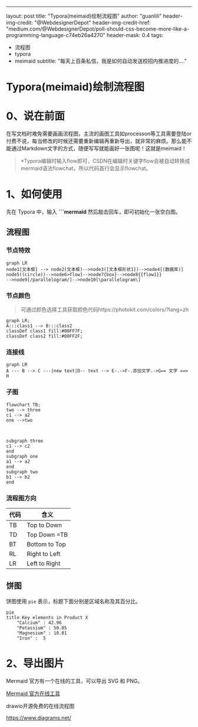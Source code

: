 ---
layout: post
title: "Typora(meimaid)绘制流程图"
author: "guanlili"
header-img-credit: "@WebdesignerDepot"
header-img-credit-href: "medium.com/@WebdesignerDepot/poll-should-css-become-more-like-a-programming-language-c74eb26a4270"
header-mask: 0.4
tags:

  - 流程图
  - typora
  - meimaid
subtitle: "每天上百条私信，我是如何自动发送校招内推进度的...."

# Typora(meimaid)绘制流程图

# 0、说在前面

在写文档时难免需要画画流程图，主流的画图工具如processon等工具需要登陆or付费不说，每当修改的时候还需要重新编辑再重新导出，就非常的麻烦。那么能不能通过Markdown文字的方式，随便写写就能画好一张图呢！这就是meimaid！

> *Typora编辑时输入flow即可，CSDN在编辑时关键字flow会被自动转换成mermaid语法flowchat，所以代码首行会显示flowchat。

# 1、如何使用

先在 Typora 中，输入 **```mermaid** 然后敲击回车，即可初始化一张空白图。

## 流程图

### 节点特效

```mermaid
graph LR
node1[文本框] --> node2(文本框)-->node3([文本框形状1])-->node4[(数据库)]
node5((circle))-->node6>flow]-->node7{box}-->node8{{flow1}}
-->node9[/parallelogram/]-->node10[\parallelogram\]
```

### 节点颜色

> 可通过颜色选择工具获取颜色代码https://photokit.com/colors/?lang=zh

```mermaid
graph LR; 
A:::class1 --> B:::class2
classDef class1 fill:#00FF7F;
classDef class2 fill:#00FF2F;
```

### 连接线

```mermaid
graph LR
A --- B --> C ---|new text|D-- text --> E-.->F-.添加文字.->G== 文字 ==> H

```

### 子图

```mermaid
flowchart TB;
two --> three
c1 --> a2
one -->two



subgraph three
c1 --> c2
end
subgraph one
a1 --> a2
end
subgraph two
b1 --> b2
end
```

### 流程图方向

| 代码 | 含义          |
| ---- | ------------- |
| TB   | Top to Down   |
| TD   | Top Down =TB  |
| BT   | Bottom to Top |
| RL   | Right to Left |
| LR   | Left to Right |

## 饼图

饼图使用 `pie` 表示，标题下面分别是区域名称及其百分比。

```mermaid
pie
title Key elements in Product X
    "Calcium" : 42.96
    "Potassium" : 50.05
    "Magnesium" : 10.01
    "Iron" :  5
```

# 2、导出图片

Mermaid 官方有一个在线的工具，可以导出 SVG 和 PNG。

[Mermaid 官方在线工具](https://mermaid-js.github.io/mermaid-live-editor)









drawio开源免费的在线流程图

https://www.diagrams.net/